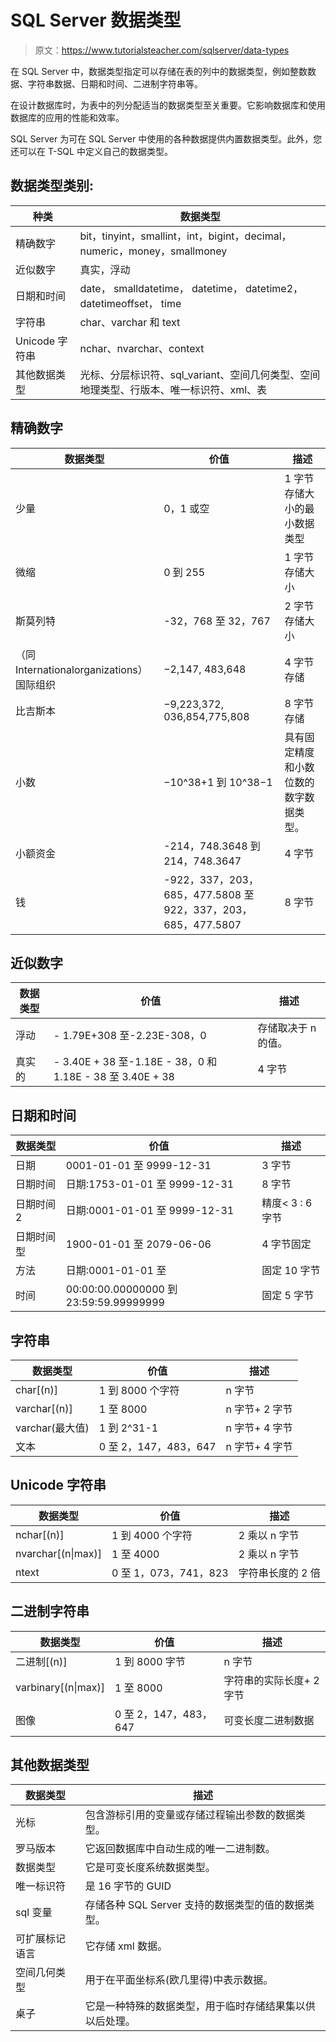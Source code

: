 # SQL Server 数据类型

> 原文：<https://www.tutorialsteacher.com/sqlserver/data-types>

在 SQL Server 中，数据类型指定可以存储在表的列中的数据类型，例如整数数据、字符串数据、日期和时间、二进制字符串等。

在设计数据库时，为表中的列分配适当的数据类型至关重要。它影响数据库和使用数据库的应用的性能和效率。

SQL Server 为可在 SQL Server 中使用的各种数据提供内置数据类型。此外，您还可以在 T-SQL 中定义自己的数据类型。

## 数据类型类别:

| 种类 | 数据类型 |
| --- | --- |
| 精确数字 | bit，tinyint，smallint，int，bigint，decimal，numeric，money，smallmoney |
| 近似数字 | 真实，浮动 |
| 日期和时间 | date， smalldatetime， datetime， datetime2， datetimeoffset， time |
| 字符串 | char、varchar 和 text |
| Unicode 字符串 | nchar、nvarchar、context |
| 其他数据类型 | 光标、分层标识符、sql_variant、空间几何类型、空间地理类型、行版本、唯一标识符、xml、表 |

## 精确数字

| 数据类型 | 价值 | 描述 |
| --- | --- | --- |
| 少量 | 0，1 或空 | 1 字节存储大小的最小数据类型 |
| 微缩 | 0 到 255 | 1 字节存储大小 |
| 斯莫列特 | -32，768 至 32，767 | 2 字节存储大小 |
| （同 Internationalorganizations）国际组织 | −2,147, 483,648 | 4 字节存储 |
| 比吉斯本 | −9,223,372, 036,854,775,808 | 8 字节存储 |
| 小数 | −10^38+1 到 10^38−1 | 具有固定精度和小数位数的数字数据类型。 |
| 小额资金 | -214，748.3648 到 214，748.3647 | 4 字节 |
| 钱 | -922，337，203，685，477.5808 至 922，337，203，685，477.5807 | 8 字节 |

## 近似数字

| 数据类型 | 价值 | 描述 |
| --- | --- | --- |
| 浮动 | - 1.79E+308 至-2.23E-308，0 | 存储取决于 n 的值。 |
| 真实的 | - 3.40E + 38 至-1.18E - 38，0 和 1.18E - 38 至 3.40E + 38 | 4 字节 |

## 日期和时间

| 数据类型 | 价值 | 描述 |
| --- | --- | --- |
| 日期 | 0001-01-01 至 9999-12-31 | 3 字节 |
| 日期时间 | 日期:1753-01-01 至 9999-12-31 | 8 字节 |
| 日期时间 2 | 日期:0001-01-01 至 9999-12-31 | 精度< 3 : 6 字节 |
| 日期时间型 | 1900-01-01 至 2079-06-06 | 4 字节固定 |
| 方法 | 日期:0001-01-01 至 | 固定 10 字节 |
| 时间 | 00:00:00.00000000 到 23:59:59.99999999 | 固定 5 字节 |

## 字符串

| 数据类型 | 价值 | 描述 |
| --- | --- | --- |
| char[(n)] | 1 到 8000 个字符 | n 字节 |
| varchar[(n)] | 1 至 8000 | n 字节+ 2 字节 |
| varchar(最大值) | 1 到 2^31-1 | n 字节+ 4 字节 |
| 文本 | 0 至 2，147，483，647 | n 字节+ 4 字节 |

## Unicode 字符串

| 数据类型 | 价值 | 描述 |
| --- | --- | --- |
| nchar[(n)] | 1 到 4000 个字符 | 2 乘以 n 字节 |
| nvarchar[(n&#124;max)] | 1 至 4000 | 2 乘以 n 字节 |
| ntext | 0 至 1，073，741，823 | 字符串长度的 2 倍 |

## 二进制字符串

| 数据类型 | 价值 | 描述 |
| --- | --- | --- |
| 二进制[(n)] | 1 到 8000 字节 | n 字节 |
| varbinary[(n&#124;max)] | 1 至 8000 | 字符串的实际长度+ 2 字节 |
| 图像 | 0 至 2，147，483，647 | 可变长度二进制数据 |

## 其他数据类型

| 数据类型 | 描述 |
| --- | --- |
| 光标 | 包含游标引用的变量或存储过程输出参数的数据类型。 |
| 罗马版本 | 它返回数据库中自动生成的唯一二进制数。 |
| 数据类型 | 它是可变长度系统数据类型。 |
| 唯一标识符 | 是 16 字节的 GUID |
| sql 变量 | 存储各种 SQL Server 支持的数据类型的值的数据类型。 |
| 可扩展标记语言 | 它存储 xml 数据。 |
| 空间几何类型 | 用于在平面坐标系(欧几里得)中表示数据。 |
| 桌子 | 它是一种特殊的数据类型，用于临时存储结果集以供以后处理。 |